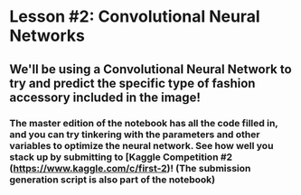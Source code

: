 # Lesson #2: Convolutional Neural Networks
## We'll be using a Convolutional Neural Network to try and predict the specific type of fashion accessory included in the image!
### The master edition of the notebook has all the code filled in, and you can try tinkering with the parameters and other variables to optimize the neural network. See how well you stack up by submitting to [Kaggle Competition #2 (https://www.kaggle.com/c/first-2)! (The submission generation script is also part of the notebook)

